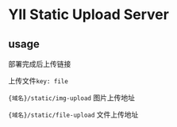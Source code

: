 # YII Static Upload Server



## usage
部署完成后上传链接

上传文件`key: file`

`{域名}/static/img-upload` 图片上传地址 

`{域名}/static/file-upload` 文件上传地址